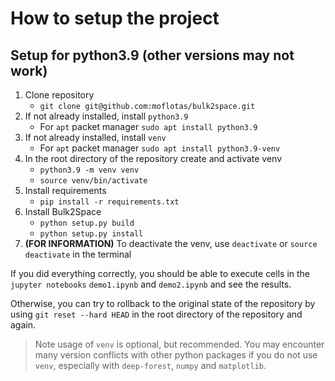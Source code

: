 # How to setup the project

## Setup for python3.9 (other versions may not work)

1. Clone repository
   - `git clone git@github.com:moflotas/bulk2space.git`
2. If not already installed, install `python3.9`
   - For `apt` packet manager `sudo apt install python3.9`
3. If not already installed, install `venv`
   - For `apt` packet manager `sudo apt install python3.9-venv`
4. In the root directory of the repository create and activate venv
   - `python3.9 -m venv venv`
   - `source venv/bin/activate`
5. Install requirements
   - `pip install -r requirements.txt`
6. Install Bulk2Space
   - `python setup.py build`
   - `python setup.py install`
7. **(FOR INFORMATION)** To deactivate the venv, use `deactivate` or `source deactivate` in the terminal

If you did everything correctly, you should be able to execute cells in the `jupyter notebooks` `demo1.ipynb` and `demo2.ipynb` and see the results.

Otherwise, you can try to rollback to the original state of the repository by using `git reset --hard HEAD` in the root directory of the repository and again.

> Note usage of `venv` is optional, but recommended. You may encounter many version conflicts with other python packages if you do not use `venv`, especially with `deep-forest`, `numpy` and `matplotlib`.
